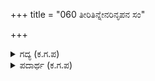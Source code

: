 +++
title = "060 ತೀರಿತಿನ್ನೇನರಿನೃಪನ ಸಂ"

+++

<details><summary>ಗದ್ಯ (ಕ.ಗ.ಪ) </summary>

60.  ಇನ್ನರ್ಧ  ಘಳಿಗೆಯಲ್ಲಿ  ಧರ್ಮರಾಜನ  ಜೀವನ ಕೊನೆಗಾಣುತ್ತದೆ, ಗಾಂಧಾರಿ ಯಾವ ವ್ರತವನ್ನು ಮಾಡಿ ದುರ್ಯೋಧನನನ್ನು ಪಡೆದಿದ್ದಾಳೊ ? ಜಯ ಕೌರವನ ಕಡೆಗೆ ವಾಲುತ್ತಿದೆ, ಎಂದು ಕೌರವ ಪಡೆಯ ಸಾಹಸಿಗರು ಮಾತನಾಡಿಕೊಳ್ಳುತ್ತಿರುವಾಗ ಯುದ್ಧರಂಗದ ಮತ್ತೊಂದು ಭಾಗದಿಂದ ಧೀರನಾದ ಸಾತ್ಯಕಿ, ಭೀಮ ಹಾಗೂ ಅರ್ಜುನನ ಮಗ ಅಭಿಮನ್ಯು ದ್ರೋಣನನ್ನು ಎದುರಿಸಲು ಸಿದ್ಧರಾದರು.
</details>

<details><summary>ಪದಾರ್ಥ (ಕ.ಗ.ಪ) </summary>

ನೋಂಪಿ-ವ್ರತ, ಆರುತಿರೆ-ಕೂಗುತ್ತಿರಲು,
</details>
